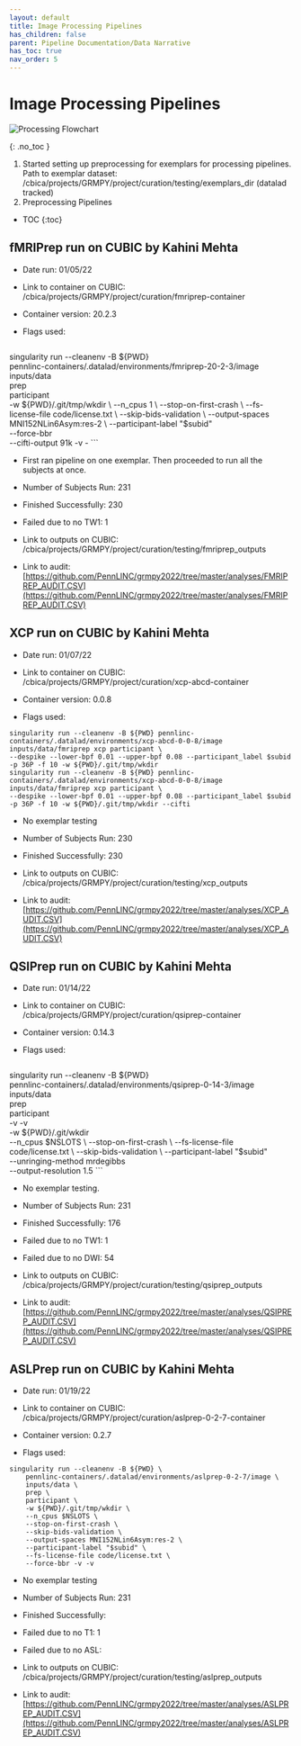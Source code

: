 ```yaml
---
layout: default
title: Image Processing Pipelines
has_children: false
parent: Pipeline Documentation/Data Narrative
has_toc: true 
nav_order: 5
---
```


# Image Processing Pipelines
<img src="/grmpy2022/assets/images/grmpyflowchart.png" alt="Processing Flowchart"> 

{: .no_toc }
1. Started setting up preprocessing for exemplars for processing pipelines. Path to exemplar dataset: /cbica/projects/GRMPY/project/curation/testing/exemplars_dir (datalad tracked)
2. Preprocessing Pipelines 

* TOC
{:toc}

## fMRIPrep run on CUBIC by Kahini Mehta
- Date run: 01/05/22

- Link to container on CUBIC: /cbica/projects/GRMPY/project/curation/fmriprep-container

- Container version: 20.2.3

- Flags used: 

    ```
singularity run --cleanenv -B ${PWD} \
    pennlinc-containers/.datalad/environments/fmriprep-20-2-3/image \
    inputs/data \
    prep \
    participant \
    -w ${PWD}/.git/tmp/wkdir \
    --n_cpus 1 \
    --stop-on-first-crash \
    --fs-license-file code/license.txt \
    --skip-bids-validation \
    --output-spaces MNI152NLin6Asym:res-2 \
    --participant-label "$subid" \
    --force-bbr \
    --cifti-output 91k -v -
    ```

- First ran  pipeline on one exemplar. Then proceeded to run all the subjects at once. 

- Number of Subjects Run: 231

- Finished Successfully: 230

- Failed due to no TW1: 1

- Link to outputs on CUBIC: /cbica/projects/GRMPY/project/curation/testing/fmriprep_outputs

- Link to audit: [https://github.com/PennLINC/grmpy2022/tree/master/analyses/FMRIPREP_AUDIT.CSV](https://github.com/PennLINC/grmpy2022/tree/master/analyses/FMRIPREP_AUDIT.CSV)



## XCP run on CUBIC by Kahini Mehta

- Date run: 01/07/22

- Link to container on CUBIC: /cbica/projects/GRMPY/project/curation/xcp-abcd-container

- Container version: 0.0.8 

- Flags used: 

``` 
singularity run --cleanenv -B ${PWD} pennlinc-containers/.datalad/environments/xcp-abcd-0-0-8/image inputs/data/fmriprep xcp participant \
--despike --lower-bpf 0.01 --upper-bpf 0.08 --participant_label $subid -p 36P -f 10 -w ${PWD}/.git/tmp/wkdir
singularity run --cleanenv -B ${PWD} pennlinc-containers/.datalad/environments/xcp-abcd-0-0-8/image inputs/data/fmriprep xcp participant \
--despike --lower-bpf 0.01 --upper-bpf 0.08 --participant_label $subid -p 36P -f 10 -w ${PWD}/.git/tmp/wkdir --cifti 
```

- No exemplar testing

- Number of Subjects Run: 230

- Finished Successfully: 230

- Link to outputs on CUBIC: /cbica/projects/GRMPY/project/curation/testing/xcp_outputs

- Link to audit: [https://github.com/PennLINC/grmpy2022/tree/master/analyses/XCP_AUDIT.CSV](https://github.com/PennLINC/grmpy2022/tree/master/analyses/XCP_AUDIT.CSV)


##  QSIPrep run on CUBIC by Kahini Mehta

- Date run:  01/14/22

- Link to container on CUBIC: /cbica/projects/GRMPY/project/curation/qsiprep-container

- Container version: 0.14.3

- Flags used: 

  ```
singularity run --cleanenv -B ${PWD} \
    pennlinc-containers/.datalad/environments/qsiprep-0-14-3/image \
    inputs/data \
    prep \
    participant \
    -v -v \
    -w ${PWD}/.git/wkdir \
    --n_cpus $NSLOTS \
    --stop-on-first-crash \
    --fs-license-file code/license.txt \
    --skip-bids-validation \
    --participant-label "$subid" \
    --unringing-method mrdegibbs \
    --output-resolution 1.5
    ```

- No exemplar testing.

- Number of Subjects Run: 231

- Finished Successfully: 176

- Failed due to no TW1: 1

- Failed due to no DWI: 54

- Link to outputs on CUBIC: /cbica/projects/GRMPY/project/curation/testing/qsiprep_outputs

- Link to audit: [https://github.com/PennLINC/grmpy2022/tree/master/analyses/QSIPREP_AUDIT.CSV](https://github.com/PennLINC/grmpy2022/tree/master/analyses/QSIPREP_AUDIT.CSV)

## ASLPrep run on CUBIC by Kahini Mehta

- Date run: 01/19/22

- Link to container on CUBIC: /cbica/projects/GRMPY/project/curation/aslprep-0-2-7-container

- Container version: 0.2.7

- Flags used: 

``` 
singularity run --cleanenv -B ${PWD} \
    pennlinc-containers/.datalad/environments/aslprep-0-2-7/image \
    inputs/data \
    prep \
    participant \
    -w ${PWD}/.git/tmp/wkdir \
    --n_cpus $NSLOTS \
    --stop-on-first-crash \
    --skip-bids-validation \
    --output-spaces MNI152NLin6Asym:res-2 \
    --participant-label "$subid" \
    --fs-license-file code/license.txt \
    --force-bbr -v -v 
```

- No exemplar testing

- Number of Subjects Run: 231

- Finished Successfully: 

- Failed due to no T1: 1

- Failed due to no ASL: 

- Link to outputs on CUBIC: /cbica/projects/GRMPY/project/curation/testing/aslprep_outputs

- Link to audit: [https://github.com/PennLINC/grmpy2022/tree/master/analyses/ASLPREP_AUDIT.CSV](https://github.com/PennLINC/grmpy2022/tree/master/analyses/ASLPREP_AUDIT.CSV)


